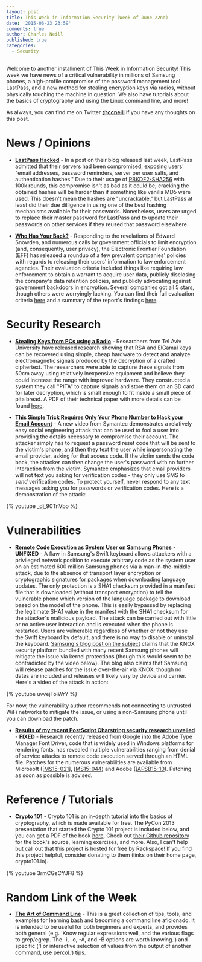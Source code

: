 ```yaml
---
layout: post
title: This Week in Information Security (Week of June 22nd)
date: '2015-06-23 23:59'
comments: true
author: Charles Neill
published: true
categories:
  - Security
---
```


Welcome to another installment of This Week in Information Security! This week we have news of a critical vulnerability in millions of Samsung phones, a high-profile compromise of the password management tool LastPass, and a new method for stealing encryption keys via radios, without physically touching the machine in question. We also have tutorials about the basics of cryptography and using the Linux command line, and more!

As always, you can find me on Twitter [__@ccneill__][twitter] if you have any thoughts on this post.

<!-- more -->

# News / Opinions

- [__LastPass Hacked__][lastpass] - In a post on their blog released last week, LastPass admitted that their servers had been compromised, exposing users' "email addresses, password reminders, server per user salts, and authentication hashes." Due to their usage of [PBKDF2-SHA256][pbkdf2] with 100k rounds, this compromise isn't as bad as it could be; cracking the obtained hashes will be harder than if something like vanilla MD5 were used. This doesn't mean the hashes are "uncrackable," but LastPass at least did their due dilligence in using one of the best hashing mechanisms available for their passwords. Nonetheless, users are urged to replace their master password for LastPass and to update their passwords on other services if they reused that password elsewhere.

- [__Who Has Your Back?__][effreport] - Responding to the revelations of Edward Snowden, and numerous calls by government officials to limit encryption (and, consequently, user privacy), the Electronic Frontier Foundation (EFF) has released a roundup of a few prevalent companies' policies with regards to releasing their users' information to law enforcement agencies. Their evaluation criteria included things like requiring law enforcement to obtain a warrant to acquire user data, publicly disclosing the company's data retention policies, and publicly advocating against government backdoors in encryption. Several companies got all 5 stars, though others were worryingly lacking. You can find their full evaluation criteria [here][effreport2] and a summary of the report's findings [here][effreport3].

# Security Research

- [__Stealing Keys from PCs using a Radio__][radio] - Researchers from Tel Aviv University have released research showing that RSA and ElGamal keys can be recovered using simple, cheap hardware to detect and analyze electromagnetic signals produced by the decryption of a crafted ciphertext. The researchers were able to capture these signals from 50cm away using relatively inexpensive equipment and believe they could increase the range with improved hardware. They constructed a system they call "PITA" to capture signals and store them on an SD card for later decryption, which is small enough to fit inside a small piece of pita bread. A PDF of their technical paper with more details can be found [here][radio2].

- [__This Simple Trick Requires Only Your Phone Number to Hack your Email Account__][emailhacking] - A new video from Symantec demonstrates a relatively easy social engineering attack that can be used to fool a user into providing the details necessary to compromise their account. The attacker simply has to request a password reset code that will be sent to the victim's phone, and then they text the user while impersonating the email provider, asking for that access code. If the victim sends the code back, the attacker can then change the user's password with no further interaction from the victim. Symantec emphasizes that email providers will not text you asking for verification codes - they only use SMS to _send_ verification codes. To protect yourself, never respond to any text messages asking you for passwords or verification codes. Here is a demonstration of the attack:

{% youtube _dj_90TnVbo %}

# Vulnerabilities

- [__Remote Code Execution as System User on Samsung Phones__][samsung] - __UNFIXED__ - A flaw in Samsung's Swift keyboard allows attackers with a privileged network position to execute arbitrary code as the system user on an estimated 600 million Samsung phones via a man-in-the-middle attack, due to the absence of transport layer encryption or cryptographic signatures for packages when downloading language updates. The only protection is a SHA1 checksum provided in a manifest file that is downloaded (without transport encryption) to tell the vulnerable phone which version of the language package to download based on the model of the phone. This is easily bypassed by replacing the legitimate SHA1 value in the manifest with the SHA1 checksum for the attacker's malicious payload. The attack can be carried out with little or no active user interaction and is executed when the phone is restarted. Users are vulnerable regardless of whether or not they use the Swift keyboard by default, and there is no way to disable or uninstall the keyboard. [Samsung's blog post on the subject][samsung2] claims that the KNOX security platform bundled with many recent Samsung phones will mitigate the issue via kernel protections (though this would seem to be contradicted by the video below). The blog also claims that Samsung will release patches for the issue over-the-air via KNOX, though no dates are included and releases will likely vary by device and carrier. Here's a video of the attack in action:

{% youtube uvvejToiWrY %}

For now, the vulnerability author recommends not connecting to untrusted WiFi networks to mitigate the issue, or using a non-Samsung phone until you can download the patch.

- [__Results of my recent PostScript Charstring security research unveiled__][fonts] - __FIXED__ - Research recently released from Google into the Adobe Type Manager Font Driver, code that is widely used in Windows platforms for rendering fonts, has revealed multiple vulnerabilities ranging from denial of service attacks to remote code execution served through an HTML file. Patches for the numerous vulnerabilities are available from Microsoft ([[MS15-021][fonts2]], [[MS15-044][fonts3]) and Adobe ([[APSB15-10][fonts4]). Patching as soon as possible is advised.

# Reference / Tutorials

- [__Crypto 101__][crypto101] - Crypto 101 is an in-depth tutorial into the basics of cryptography, which is made available for free. The PyCon 2013 presentation that started the Crypto 101 project is included below, and you can get a PDF of the book [here][crypto101book]. Check out [their Github repository][crypto101repo] for the book's source, learning exercises, and more. Also, I can't help but call out that this project is hosted for free by Rackspace! If you find this project helpful, consider donating to them (links on their home page, crypto101.io).

{% youtube 3rmCGsCYJF8 %}

# Random Link of the Week

- [__The Art of Command Line__][commandline] - This is a great collection of tips, tools, and examples for learning [bash][bash] and becoming a command line aficionado. It is intended to be useful for both beginners and experts, and provides both general (e.g. 'Know regular expressions well, and the various flags to grep/egrep. The -i, -o, -A, and -B options are worth knowing.') and specific ('For interactive selection of values from the output of another command, use [percol][percol].') tips.

[twitter]: https://twitter.com/ccneill

[lastpass]: https://blog.lastpass.com/2015/06/lastpass-security-notice.html/
[pbkdf2]: https://en.wikipedia.org/wiki/PBKDF2
[effreport]: https://www.eff.org/who-has-your-back-government-data-requests-2015
[effreport2]: https://www.eff.org/who-has-your-back-government-data-requests-2015#evaluation-criteria
[effreport3]: https://www.eff.org/who-has-your-back-government-data-requests-2015#results-summary

[radio]: http://www.tau.ac.il/~tromer/radioexp/
[radio2]: http://www.cs.tau.ac.il/~tromer/papers/radioexp.pdf
[emailhacking]: http://thehackernews.com/2015/06/how-to-hack-email-account.html

[samsung]: https://www.nowsecure.com/blog/2015/06/16/remote-code-execution-as-system-user-on-samsung-phones/
[samsung2]: http://global.samsungtomorrow.com/information-regarding-the-keyboard-security-issue-and-our-device-policy-update/
[fonts]: http://j00ru.vexillium.org/?p=2520
[fonts2]: https://technet.microsoft.com/library/security/MS15-021
[fonts3]: https://technet.microsoft.com/library/security/MS15-044
[fonts4]: https://helpx.adobe.com/security/products/acrobat/apsb15-10.html

[crypto101]: https://www.crypto101.io/
[crypto101book]: https://9d0df72831e4b345bb93-4b37fd03e6af34f2323bb971f72f0c0d.ssl.cf5.rackcdn.com/Crypto101.pdf
[crypto101repo]: https://github.com/crypto101

[commandline]: https://github.com/jlevy/the-art-of-command-line
[bash]: https://www.gnu.org/software/bash/
[percol]: https://github.com/mooz/percol
